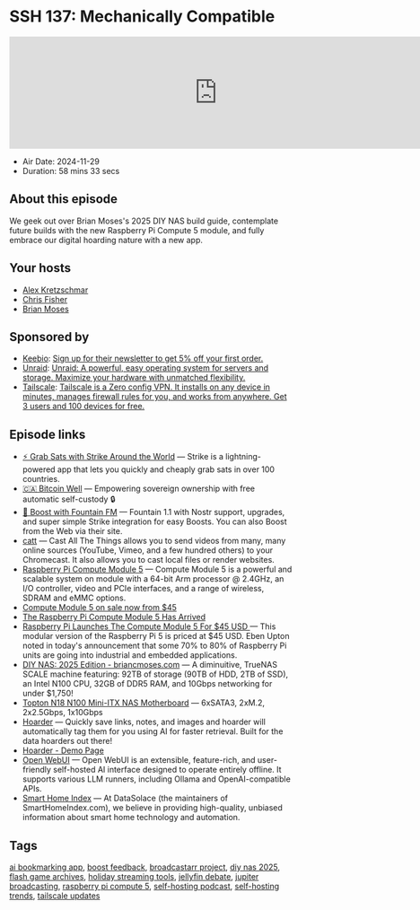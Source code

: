 # SSH 137: Mechanically Compatible

<iframe src="https://player.fireside.fm/v2/dUlrHQih+bLDXmEgz?theme=dark" width="740" height="200" frameborder="0" scrolling="no"></iframe>

* Air Date: 2024-11-29
* Duration: 58 mins 33 secs

## About this episode

We geek out over Brian Moses's 2025 DIY NAS build guide, contemplate future builds with the new Raspberry Pi Compute 5 module, and fully embrace our digital hoarding nature with a new app.

## Your hosts
* [Alex Kretzschmar](https://selfhosted.show/hosts/alexktz)
* [Chris Fisher](https://selfhosted.show/hosts/chrislas)
* [Brian Moses](https://selfhosted.show/guests/briancmoses)

## Sponsored by

  * [Keebio](https://keeb.io/selfhosted): [Sign up for their newsletter to get 5% off your first order.](https://keeb.io/selfhosted)
  * [Unraid](https://unraid.net/selfhosted): [Unraid: A powerful, easy operating system for servers and storage. Maximize your hardware with unmatched flexibility.](https://unraid.net/selfhosted)
  * [Tailscale](http://tailscale.com/selfhosted): [Tailscale is a Zero config VPN. It installs on any device in minutes, manages firewall rules for you, and works from anywhere. Get 3 users and 100 devices for free. ](http://tailscale.com/selfhosted)



## Episode links

  * [⚡ Grab Sats with Strike Around the World](https://strike.me/download/ "⚡ Grab Sats with Strike Around the World") — Strike is a lightning-powered app that lets you quickly and cheaply grab sats in over 100 countries.
  * [🇨🇦 Bitcoin Well](https://bitcoinwell.com/ "🇨🇦  Bitcoin Well") — Empowering sovereign ownership with free automatic self-custody 🔒
  * [🎉 Boost with Fountain FM](https://fountain.fm/show/LxGQPEpBqTDLxF4d6qC5 "🎉 Boost with Fountain FM") — Fountain 1.1 with Nostr support, upgrades, and super simple Strike integration for easy Boosts. You can also Boost from the Web via their site.
  * [catt](https://github.com/skorokithakis/catt "catt") — Cast All The Things allows you to send videos from many, many online sources (YouTube, Vimeo, and a few hundred others) to your Chromecast. It also allows you to cast local files or render websites.
  * [Raspberry Pi Compute Module 5](https://www.raspberrypi.com/products/compute-module-5/?variant=cm5-104032 "Raspberry Pi Compute Module 5") — Compute Module 5 is a powerful and scalable system on module with a 64-bit Arm processor @ 2.4GHz, an I/O controller, video and PCIe interfaces, and a range of wireless, SDRAM and eMMC options.
  * [Compute Module 5 on sale now from $45](https://www.raspberrypi.com/news/compute-module-5-on-sale-now/ "Compute Module 5 on sale now from $45")
  * [The Raspberry Pi Compute Module 5 Has Arrived](https://www.howtogeek.com/raspberry-pi-compute-module-5/ "The Raspberry Pi Compute Module 5 Has Arrived")
  * [Raspberry Pi Launches The Compute Module 5 For $45 USD ](https://www.phoronix.com/news/Raspberry-Pi-CM5 "Raspberry Pi Launches The Compute Module 5 For $45 USD ") — This modular version of the Raspberry Pi 5 is priced at $45 USD. Eben Upton noted in today's announcement that some 70% to 80% of Raspberry Pi units are going into industrial and embedded applications. 
  * [DIY NAS: 2025 Edition - briancmoses.com](https://blog.briancmoses.com/2024/11/diy-nas-2025-edition.html "DIY NAS: 2025 Edition - briancmoses.com") — A diminuitive, TrueNAS SCALE machine featuring: 92TB of storage (90TB of HDD, 2TB of SSD), an Intel N100 CPU, 32GB of DDR5 RAM, and 10Gbps networking for under $1,750!
  * [Topton N18 N100 Mini-ITX NAS Motherboard](https://www.ebay.com/itm/126758324301 "Topton N18 N100 Mini-ITX NAS Motherboard") — 6xSATA3, 2xM.2, 2x2.5Gbps, 1x10Gbps
  * [Hoarder](https://hoarder.app/ "Hoarder") — Quickly save links, notes, and images and hoarder will automatically tag them for you using AI for faster retrieval. Built for the data hoarders out there!
  * [Hoarder - Demo Page](https://try.hoarder.app/signin "Hoarder - Demo Page")
  * [Open WebUI](https://docs.openwebui.com/ "Open WebUI") — Open WebUI is an extensible, feature-rich, and user-friendly self-hosted AI interface designed to operate entirely offline. It supports various LLM runners, including Ollama and OpenAI-compatible APIs.
  * [Smart Home Index](https://smarthomeindex.com/ "Smart Home Index") — At DataSolace (the maintainers of SmartHomeIndex.com), we believe in providing high-quality, unbiased information about smart home technology and automation.



## Tags

[ai bookmarking app](https://selfhosted.show/tags/ai%20bookmarking%20app), [boost feedback](https://selfhosted.show/tags/boost%20feedback), [broadcastarr project](https://selfhosted.show/tags/broadcastarr%20project), [diy nas 2025](https://selfhosted.show/tags/diy%20nas%202025), [flash game archives](https://selfhosted.show/tags/flash%20game%20archives), [holiday streaming tools](https://selfhosted.show/tags/holiday%20streaming%20tools), [jellyfin debate](https://selfhosted.show/tags/jellyfin%20debate), [jupiter broadcasting](https://selfhosted.show/tags/jupiter%20broadcasting), [raspberry pi compute 5](https://selfhosted.show/tags/raspberry%20pi%20compute%205), [self-hosting podcast](https://selfhosted.show/tags/self-hosting%20podcast), [self-hosting trends](https://selfhosted.show/tags/self-hosting%20trends), [tailscale updates](https://selfhosted.show/tags/tailscale%20updates)